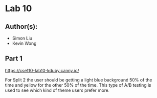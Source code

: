 # Lab 10

## Author(s):
- Simon Liu
- Kevin Wong

## Part 1
https://cse110-lab10-kduby.canny.io/

For Split 2 the user should be getting a light blue background 50% of the time and yellow for the other 50% of the time. This type of A/B testing is used to see which kind of theme users prefer more.
